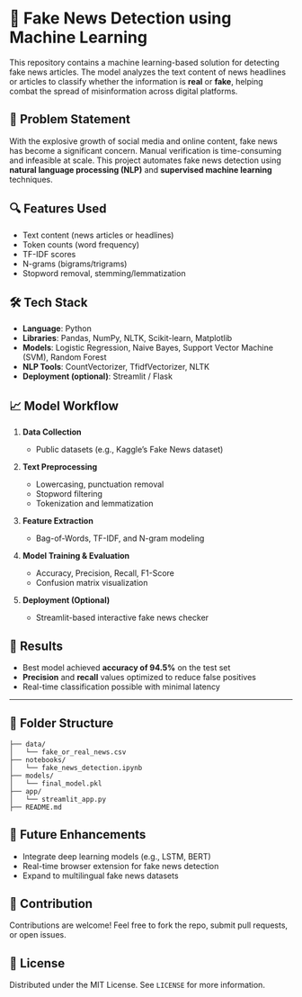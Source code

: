 # 📰 Fake News Detection using Machine Learning

This repository contains a machine learning-based solution for detecting fake news articles. The model analyzes the text content of news headlines or articles to classify whether the information is **real** or **fake**, helping combat the spread of misinformation across digital platforms.


## 🎯 Problem Statement

With the explosive growth of social media and online content, fake news has become a significant concern. Manual verification is time-consuming and infeasible at scale. This project automates fake news detection using **natural language processing (NLP)** and **supervised machine learning** techniques.


## 🔍 Features Used

* Text content (news articles or headlines)
* Token counts (word frequency)
* TF-IDF scores
* N-grams (bigrams/trigrams)
* Stopword removal, stemming/lemmatization


## 🛠️ Tech Stack

* **Language**: Python
* **Libraries**: Pandas, NumPy, NLTK, Scikit-learn, Matplotlib
* **Models**: Logistic Regression, Naive Bayes, Support Vector Machine (SVM), Random Forest
* **NLP Tools**: CountVectorizer, TfidfVectorizer, NLTK
* **Deployment (optional)**: Streamlit / Flask


## 📈 Model Workflow

1. **Data Collection**

   * Public datasets (e.g., Kaggle’s Fake News dataset)

2. **Text Preprocessing**

   * Lowercasing, punctuation removal
   * Stopword filtering
   * Tokenization and lemmatization

3. **Feature Extraction**

   * Bag-of-Words, TF-IDF, and N-gram modeling

4. **Model Training & Evaluation**

   * Accuracy, Precision, Recall, F1-Score
   * Confusion matrix visualization

5. **Deployment (Optional)**

   * Streamlit-based interactive fake news checker


## 🚀 Results

* Best model achieved **accuracy of 94.5%** on the test set
* **Precision** and **recall** values optimized to reduce false positives
* Real-time classification possible with minimal latency

---

## 📂 Folder Structure

```
├── data/
│   └── fake_or_real_news.csv
├── notebooks/
│   └── fake_news_detection.ipynb
├── models/
│   └── final_model.pkl
├── app/
│   └── streamlit_app.py
├── README.md
```


## 📌 Future Enhancements

* Integrate deep learning models (e.g., LSTM, BERT)
* Real-time browser extension for fake news detection
* Expand to multilingual fake news datasets


## 🤝 Contribution

Contributions are welcome! Feel free to fork the repo, submit pull requests, or open issues.


## 📜 License

Distributed under the MIT License. See `LICENSE` for more information.

